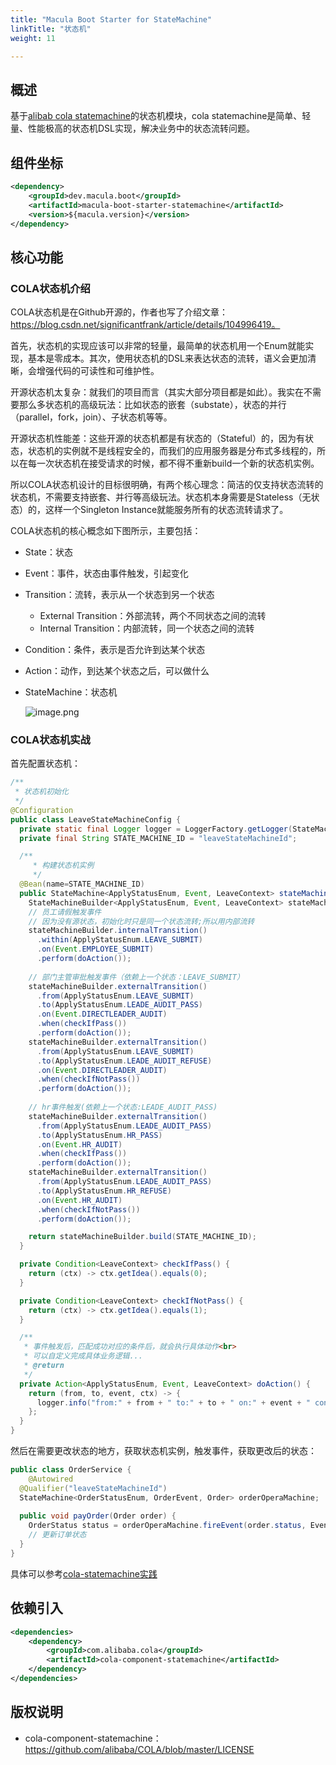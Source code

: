 ```yaml
---
title: "Macula Boot Starter for StateMachine"
linkTitle: "状态机"
weight: 11

---
```


## 概述

基于[alibab cola statemachine](https://github.com/alibaba/COLA/tree/master/cola-components/cola-component-statemachine)的状态机模块，cola statemachine是简单、轻量、性能极高的状态机DSL实现，解决业务中的状态流转问题。



## 组件坐标

```xml
<dependency>
    <groupId>dev.macula.boot</groupId>
    <artifactId>macula-boot-starter-statemachine</artifactId>
    <version>${macula.version}</version>
</dependency>
```



## 核心功能

### COLA状态机介绍

COLA状态机是在Github开源的，作者也写了介绍文章：https://blog.csdn.net/significantfrank/article/details/104996419。

首先，状态机的实现应该可以非常的轻量，最简单的状态机用一个Enum就能实现，基本是零成本。其次，使用状态机的DSL来表达状态的流转，语义会更加清晰，会增强代码的可读性和可维护性。

开源状态机太复杂：就我们的项目而言（其实大部分项目都是如此）。我实在不需要那么多状态机的高级玩法：比如状态的嵌套（substate），状态的并行（parallel，fork，join）、子状态机等等。

开源状态机性能差：这些开源的状态机都是有状态的（Stateful）的，因为有状态，状态机的实例就不是线程安全的，而我们的应用服务器是分布式多线程的，所以在每一次状态机在接受请求的时候，都不得不重新build一个新的状态机实例。

所以COLA状态机设计的目标很明确，有两个核心理念：简洁的仅支持状态流转的状态机，不需要支持嵌套、并行等高级玩法。状态机本身需要是Stateless（无状态）的，这样一个Singleton Instance就能服务所有的状态流转请求了。

COLA状态机的核心概念如下图所示，主要包括：

- State：状态 

- Event：事件，状态由事件触发，引起变化 

- Transition：流转，表示从一个状态到另一个状态 

  - External Transition：外部流转，两个不同状态之间的流转 
  - Internal Transition：内部流转，同一个状态之间的流转 

- Condition：条件，表示是否允许到达某个状态 

- Action：动作，到达某个状态之后，可以做什么 

- StateMachine：状态机

  ![image.png](../images/statemachine.png)

### COLA状态机实战

首先配置状态机：

```java
/**
 * 状态机初始化
 */
@Configuration
public class LeaveStateMachineConfig {
  private static final Logger logger = LoggerFactory.getLogger(StateMachineRegist.class);
  private final String STATE_MACHINE_ID = "leaveStateMachineId";

  /**
     * 构建状态机实例
     */
  @Bean(name=STATE_MACHINE_ID)
  public StateMachine<ApplyStatusEnum, Event, LeaveContext> stateMachine() {
    StateMachineBuilder<ApplyStatusEnum, Event, LeaveContext> stateMachineBuilder = StateMachineBuilderFactory.create();
    // 员工请假触发事件
    // 因为没有源状态，初始化时只是同一个状态流转;所以用内部流转
    stateMachineBuilder.internalTransition()
      .within(ApplyStatusEnum.LEAVE_SUBMIT)
      .on(Event.EMPLOYEE_SUBMIT)
      .perform(doAction());
    
    // 部门主管审批触发事件（依赖上一个状态：LEAVE_SUBMIT）
    stateMachineBuilder.externalTransition()
      .from(ApplyStatusEnum.LEAVE_SUBMIT)
      .to(ApplyStatusEnum.LEADE_AUDIT_PASS)
      .on(Event.DIRECTLEADER_AUDIT)
      .when(checkIfPass())
      .perform(doAction());
    stateMachineBuilder.externalTransition()
      .from(ApplyStatusEnum.LEAVE_SUBMIT)
      .to(ApplyStatusEnum.LEADE_AUDIT_REFUSE)
      .on(Event.DIRECTLEADER_AUDIT)
      .when(checkIfNotPass())
      .perform(doAction());
    
    // hr事件触发(依赖上一个状态:LEADE_AUDIT_PASS)
    stateMachineBuilder.externalTransition()
      .from(ApplyStatusEnum.LEADE_AUDIT_PASS)
      .to(ApplyStatusEnum.HR_PASS)
      .on(Event.HR_AUDIT)
      .when(checkIfPass())
      .perform(doAction());
    stateMachineBuilder.externalTransition()
      .from(ApplyStatusEnum.LEADE_AUDIT_PASS)
      .to(ApplyStatusEnum.HR_REFUSE)
      .on(Event.HR_AUDIT)
      .when(checkIfNotPass())
      .perform(doAction());

    return stateMachineBuilder.build(STATE_MACHINE_ID);
  }

  private Condition<LeaveContext> checkIfPass() {
    return (ctx) -> ctx.getIdea().equals(0);
  }

  private Condition<LeaveContext> checkIfNotPass() {
    return (ctx) -> ctx.getIdea().equals(1);
  }

  /**
   * 事件触发后，匹配成功对应的条件后，就会执行具体动作<br>
   * 可以自定义完成具体业务逻辑...
   * @return
   */
  private Action<ApplyStatusEnum, Event, LeaveContext> doAction() {
    return (from, to, event, ctx) -> {
      logger.info("from:" + from + " to:" + to + " on:" + event + " condition:" + ctx);
    };
  }
}
```

然后在需要更改状态的地方，获取状态机实例，触发事件，获取更改后的状态：

```java
public class OrderService {
	@Autowired
  @Qualifier("leaveStateMachineId")
  StateMachine<OrderStatusEnum, OrderEvent, Order> orderOperaMachine;
  
  public void payOrder(Order order) {
  	OrderStatus status = orderOperaMachine.fireEvent(order.status, Events.EVENT1, new Context());
    // 更新订单状态
  }
}
```

具体可以参考[cola-statemachine实践](https://lensman.com.cn/2023/03/14/hdqzkbp1ywg1gt1w/)



## 依赖引入

```xml
<dependencies>
    <dependency>
        <groupId>com.alibaba.cola</groupId>
        <artifactId>cola-component-statemachine</artifactId>
    </dependency>
</dependencies>
```



## 版权说明

- cola-component-statemachine：https://github.com/alibaba/COLA/blob/master/LICENSE